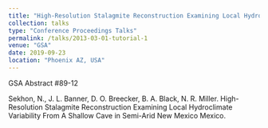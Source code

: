 ```yaml
---
title: "High-Resolution Stalagmite Reconstruction Examining Local Hydroclimate Variability From A Shallow Cave in Semi-Arid New Mexico"
collection: talks
type: "Conference Proceedings Talks"
permalink: /talks/2013-03-01-tutorial-1
venue: "GSA"
date: 2019-09-23
location: "Phoenix AZ, USA"
---
```


GSA Abstract #89-12

Sekhon, N., J. L. Banner, D. O. Breecker, B. A. Black, N. R. Miller. High-Resolution Stalagmite Reconstruction Examining Local Hydroclimate Variability From A Shallow Cave in Semi-Arid New Mexico
Mexico.

